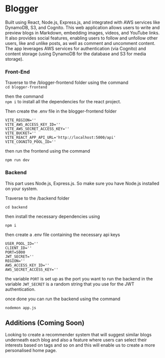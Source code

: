 # Blogger

Built using React, Node.js, Express.js, and integrated with AWS services like DynamoDB, S3, and Cognito. This web application allows users to write and preview blogs in Markdown, embedding images, videos, and YouTube links. It also provides social features, enabling users to follow and unfollow other users, like and unlike posts, as well as comment and uncomment content. The app leverages AWS services for authentication (via Cognito) and content storage (using DynamoDB for the database and S3 for media storage).

### Front-End

Traverse to the /blogger-frontend folder using the command  
`cd blogger-frontend`

then the command  
`npm i` 
to install all the dependencies for the react project.

Then create the .env file in the blogger-frontend folder

```
VITE_REGION=''
VITE_AWS_ACCESS_KEY_ID=''
VITE_AWS_SECRET_ACCESS_KEY=''
VITE_BUCKET=''
VITE_REACT_APP_API_URL='http://localhost:5000/api'
VITE_COGNITO_POOL_ID=''
```

then run the frontend using the command  

`npm run dev`


### Backend

This part uses Node.js, Express.js.
So make sure you have Node.js installed on your system.

Traverse to the /backend folder  

`cd backend`

then install the necessary dependencies using  

`npm i`

then create a .env file containing the necessary api keys

```
USER_POOL_ID=''
CLIENT_ID=''
PORT=5000
JWT_SECRET=''
REGION=''
AWS_ACCESS_KEY_ID=''
AWS_SECRET_ACCESS_KEY=''
```

the variable `PORT` is set up as the port you want to run the backend in
the variable `JWT_SECRET` is a random string that you use for the JWT authentication.

once done you can run the backend using the command  

`nodemon app.js`

## Additions (Coming Soon)
Looking to create a recommender system that will suggest similar blogs underneath each blog and also a feature where users can select their interests based on tags and so on and this will enable us to create a more personalised home page.
